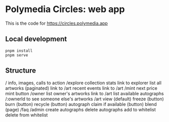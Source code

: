 # Polymedia Circles: web app

This is the code for https://circles.polymedia.app

## Local development

```
pnpm install
pnpm serve
```

## Structure

/
    info, images, calls to action
/explore
    collection stats
        link to explorer
    list all artworks (paginated)
        link to /art
    recent events
        link to /art
/mint
    next price
    mint button
/owner
    list owner's artworks
        link to /art
    list available autographs
    /:ownerId to see someone else's artworks
/art
    view (default)
    freeze (button)
    burn (button)
    recycle (button)
    autograph claim if available (button)
    blend (page)
/faq
/admin
    create autographs
    delete autographs
    add to whitelist
    delete from whitelist
